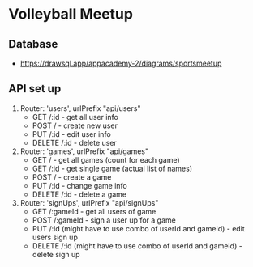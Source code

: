 # Volleyball Meetup

## Database
<!-- - https://drawsql.app/getout/diagrams/volleyballmeetup -->
- https://drawsql.app/appacademy-2/diagrams/sportsmeetup

## API set up


1. Router: 'users', urlPrefix "api/users"
    - GET /:id - get all user info
    - POST / - create new user
    - PUT /:id - edit user info
    - DELETE /:id - delete user
2. Router: 'games', urlPrefix "api/games"
    - GET / - get all games (count for each game)
    - GET /:id - get single game (actual list of names)
    - POST / - create a game
    - PUT /:id - change game info
    - DELETE /:id - delete a game
3. Router: 'signUps', urlPrefix "api/signUps"
    - GET /:gameId - get all users of game
    - POST /:gameId - sign a user up for a game
    - PUT /:id (might have to use combo of userId and gameId) - edit users sign up
    - DELETE /:id (might have to use combo of userId and gameId) - delete sign up
